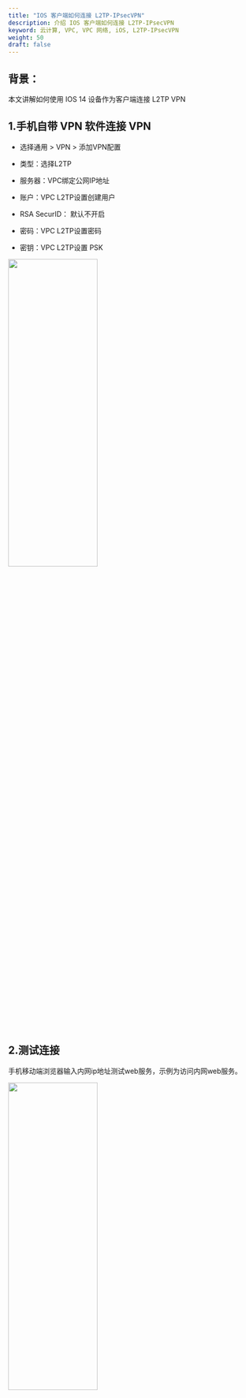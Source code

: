 ```yaml
---
title: "IOS 客户端如何连接 L2TP-IPsecVPN"
description: 介绍 IOS 客户端如何连接 L2TP-IPsecVPN
keyword: 云计算, VPC, VPC 网络, iOS, L2TP-IPsecVPN
weight: 50
draft: false
---
```


## 背景：

本文讲解如何使用 IOS 14 设备作为客户端连接 L2TP VPN



## 1.手机自带 VPN 软件连接 VPN

- 选择通用 > VPN > 添加VPN配置

- 类型：选择L2TP

- 服务器：VPC绑定公网IP地址

- 账户：VPC L2TP设置创建用户

- RSA SecurID： 默认不开启

- 密码：VPC L2TP设置密码

- 密钥：VPC L2TP设置 PSK



<img src="../_images/l2tp_1.jpg" width="60%" height="40%">

## 2.测试连接

手机移动端浏览器输入内网ip地址测试web服务，示例为访问内网web服务。



<img src="../_images/l2tp_2.jpg" width="60%" height="40%">